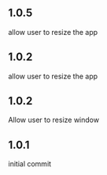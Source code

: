 ## 1.0.5
allow user to resize the app

## 1.0.2
allow user to resize the app

## 1.0.2
Allow user to resize window

## 1.0.1
initial commit